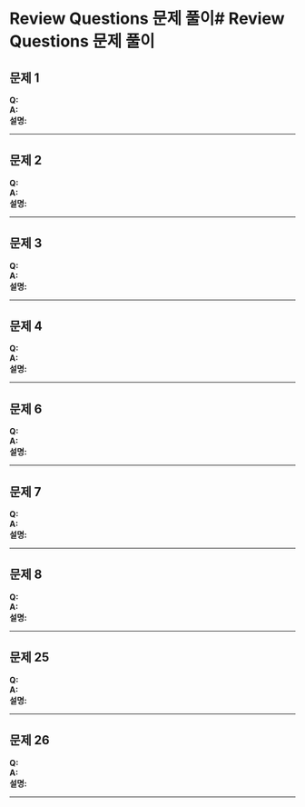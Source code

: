# Review Questions 문제 풀이# Review Questions 문제 풀이   

## 문제 1  
**Q:**  
**A:**  
**설명:**  

---
## 문제 2  
**Q:**  
**A:**  
**설명:**  

---
## 문제 3    
**Q:**  
**A:**  
**설명:**  

---
## 문제 4  
**Q:**  
**A:**  
**설명:**  

---
## 문제 6  
**Q:**  
**A:**  
**설명:**  

---
## 문제 7  
**Q:**  
**A:**  
**설명:**  

---
## 문제 8  
**Q:**  
**A:**  
**설명:**  

---
## 문제 25  
**Q:**  
**A:**  
**설명:**  

---
## 문제 26    
**Q:**  
**A:**  
**설명:**  

---
